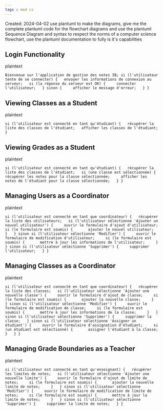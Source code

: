```yaml
---
tags : mod cs
---
```

Created: 2024-04-02
use plantuml to make the diagrams, give me the complete plantuml code for the flowchart diagrams and use the plantuml Sequence Diagram and syntax to respect the norms of a computer science flowchart, use the plantuml documentation to fully is it's capabilities
## Login Functionality

plaintext

`Bienvenue sur l'application de gestion des notes IB; si (l'utilisateur tente de se connecter) {   envoyer les informations de connexion au serveur;   si (la réponse du serveur est OK) {     connecter l'utilisateur;   } sinon {     afficher le message d'erreur;   } }`

## Viewing Classes as a Student

plaintext

`si (l'utilisateur est connecté en tant qu'étudiant) {   récupérer la liste des classes de l'étudiant;   afficher les classes de l'étudiant; }`

## Viewing Grades as a Student

plaintext

`si (l'utilisateur est connecté en tant qu'étudiant) {   récupérer la liste des classes de l'étudiant;   si (une classe est sélectionnée) {     récupérer les notes pour la classe sélectionnée;     afficher les notes de l'étudiant pour la classe sélectionnée;   } }`

## Managing Users as a Coordinator

plaintext

`si (l'utilisateur est connecté en tant que coordinateur) {   récupérer la liste des utilisateurs;   si (l'utilisateur sélectionne 'Ajouter un nouvel utilisateur') {     ouvrir le formulaire d'ajout d'utilisateur;     si (le formulaire est soumis) {       ajouter le nouvel utilisateur;     }   } sinon si (l'utilisateur sélectionne 'Modifier') {     ouvrir le formulaire de modification d'utilisateur;     si (le formulaire est soumis) {       mettre à jour les informations de l'utilisateur;     }   } sinon si (l'utilisateur sélectionne 'Supprimer') {     supprimer l'utilisateur;   } }`

## Managing Classes as a Coordinator

plaintext

`si (l'utilisateur est connecté en tant que coordinateur) {   récupérer la liste des classes;   si (l'utilisateur sélectionne 'Ajouter une nouvelle classe') {     ouvrir le formulaire d'ajout de classe;     si (le formulaire est soumis) {       ajouter la nouvelle classe;     }   } sinon si (l'utilisateur sélectionne 'Modifier') {     ouvrir le formulaire de modification de classe;     si (le formulaire est soumis) {       mettre à jour les informations de la classe;     }   } sinon si (l'utilisateur sélectionne 'Supprimer') {     supprimer la classe;   } sinon si (l'utilisateur sélectionne 'Assigner un étudiant') {     ouvrir le formulaire d'assignation d'étudiant;     si (un étudiant est sélectionné) {       assigner l'étudiant à la classe;     }   } }`

## Managing Grade Boundaries as a Teacher

plaintext

`si (l'utilisateur est connecté en tant qu'enseignant) {   récupérer les limites de notes;   si (l'utilisateur sélectionne 'Ajouter une nouvelle limite') {     ouvrir le formulaire d'ajout de limite de notes;     si (le formulaire est soumis) {       ajouter la nouvelle limite de notes;     }   } sinon si (l'utilisateur sélectionne 'Modifier') {     ouvrir le formulaire de modification de limite de notes;     si (le formulaire est soumis) {       mettre à jour la limite de notes;     }   } sinon si (l'utilisateur sélectionne 'Supprimer') {     supprimer la limite de notes;   } }`